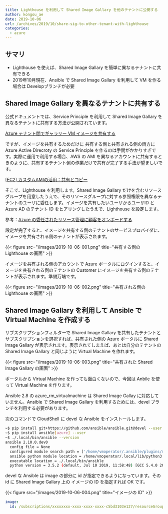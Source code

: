 ```yaml
---
title: Lighthouse を利用して Shared Image Gallary を他のテナントに公開する
author: kongou_ae
date: 2019-10-06
url: /archives/2019/10/share-sig-to-other-tenant-with-lighthouse
categories:
  - azure
---
```


## サマリ

- Lighthouse を使えば、Shared Image Gallary を簡単に異なるテナントに共有できる
- 2019年10月現在、Ansible で Shared Image Gallary を利用して VM を作る場合は Developブランチが必要

## Shared Image Gallary を異なるテナントに共有する

公式ドキュメントでは、Service Principle を利用して Shared Image Gallary を異なるテナントに共有する方法が公開されています。

[Azure テナント間でギャラリー VM イメージを共有する](https://docs.microsoft.com/ja-jp/azure/virtual-machines/windows/share-images-across-tenants?WT.mc_id=AZ-MVP-5003408)

ですが、イメージを共有するためだけに 共有する側と共有される側の両方に Azure Active Direcroty の Service Principle を作るのは手間がかかりすぎです。実際に運用で利用する場合、AWS の AMI を異なるアカウントに共有するときのように、共有するテナント側の作業だけで共有が完了する手法が望ましいです。

[[EC2] カスタムAMIの活用：共有とコピー](https://dev.classmethod.jp/cloud/aws/ec2-using-ami/)

そこで、Lighthouse を利用します。Shared Image Gallary だけを含むリソースグループを用意したうえで、そのリソースグループに対する参照権限を異なるテナントのユーザに委任します。イメージを共有したいユーザからユーザID と Azure AD のテナント ID をヒアリングしたうえで、Lighthouse を設定します。

参考：[Azure の委任されたリソース管理に顧客をオンボードする](https://docs.microsoft.com/ja-jp/azure/lighthouse/how-to/onboard-customer#create-an-azure-resource-manager-template?WT.mc_id=AZ-MVP-5003408)

設定が完了すると、イメージを共有する側のテナントのサービスプロバイダに、イメージを共有される側のテナントが表示されます。

{{< figure src="/images/2019-10-06-001.png" title="共有する側の Lighthouse の画面" >}}

イメージを共有される側のアカウントで Azure ポータルにログインすると、イメージを共有される側のテナントの Customer にイメージを共有する側のテナントが表示されます。準備万端です。

{{< figure src="/images/2019-10-06-002.png" title="共有される側の Lighthouse の画面" >}}

## Shared Image Gallary を利用して Ansible で Virtual Machine を作成する

サブスクリプションフィルターで Shared Image Gallary を共有したテナントとサブスクリプションを選択すれば、共有された側の Azure ポータルに Shared Image Gallary が表示されます。表示されてしまえば、あとは自分のテナントの Shared Image Gallary と同じように Virtual Machine を作れます。

{{< figure src="/images/2019-10-06-003.png" title="共有された Shared Image Gallary の画面" >}}

ポータルから Virtual Machine を作っても面白くないので、今回は Anbile を使って Virtual Machine を作ります。

Ansible 2.8 の azure_rm_virtualmachine は Shared Image Gallay に対応していません。Ansible で Shared Image Gallary を利用するためには、devel ブランチを利用する必要があります。

次のコマンドで CloudShell に devel な Ansible をインストールします。

```bash
~$ pip install git+https://github.com/ansible/ansible.git@devel --user
~$ pip install ansible[azure] --user
~$ ./.local/bin/ansible --version
ansible 2.10.0.dev0
  config file = None
  configured module search path = ['/home/vmoperator/.ansible/plugins/modules', '/usr/share/ansible/plugins/modules']
  ansible python module location = /home/vmoperator/.local/lib/python3.5/site-packages/ansible
  executable location = ./.local/bin/ansible
  python version = 3.5.2 (default, Jul 10 2019, 11:58:48) [GCC 5.4.0 20160609]
```

devel な Ansible は image の部分に id が指定できるようになっています。その id に Shared Image Gallary 上の イメージの ID を指定すれば OK です。

{{< figure src="/images/2019-10-06-004.png" title="イメージの ID" >}}

```yaml
image:
  id: /subscriptions/xxxxxxxx-xxxx-xxxx-xxxx-c5bd3103e127/resourceGroups/sharedimage/providers/Microsoft.Compute/galleries/customWindows/images/Windows/versions/1.0.0
```







